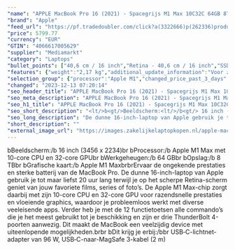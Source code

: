```yaml
---
"name": "APPLE MacBook Pro 16 (2021) - Spacegrijs M1 Max 10C32C 64GB 8TB"
"brand": "Apple"
"feed_url": "https://pf.tradedoubler.com/click?a(3322666)p(262336)product(50617-1723441)ttid(3)url(https%3A%2F%2Fwww.mediamarkt.nl%2Fnl%2Fproduct%2F_apple-macbook-pro-16-2021-spacegrijs-m1-max-10c32c-64gb-8tb-1723441.html%3Futm_source%3Dtradedoubler%26utm_medium%3Daff-comparison%26utm_term%3D1723441)"
"price": 5799.77
"currency": "EUR"
"GTIN": "4066617005629"
"supplier": "Mediamarkt"
"category": "Laptops"
"bullet_points": ["40,6 cm / 16 inch","Retina - 40,6 cm / 16 inch","SSD , 8 TB","3x Thunderbolt 4, 1x hoofdtelefoon, HDMI, SD-kaartlezer, MagSafe 3","Lithium-Polymeer (LiPo)","35.57 cm x 1.68 cm x 24.81 cm /"]
"features": {"weight":"2,17 kg","additional_update_information":"Voor zover op de afbeeldingen apps worden getoond, geldt dat MediaMarkt niet kan garanderen dat de apps tijdens de volledige levensduur van het product goed zullen blijven functioneren. Dit hangt af van het beleid van de fabrikant.","capacity_of_1_hard_disk":"8 TB","bluetooth":"Ja","screen_diagonal_cm":"40,6 cm","height":"1,68 cm","manufacturer_part_number":"MK193N/A Z14W000MF","manufacturer_guarantee":"2 jaar","card_reader":"Nee","panel_type":"IPS (In-Plane Switching)","number_of_processor_cores":"8","resolution":"3456 x 2234","short_description":"Z14W000MF/CTO/MBP16SG/10C32/64/8","processor_model":"M-Series","integrated_mike":"Ja","convertibility":"Vast scherm","model_year":"2021","product_height":"1,68 cm","dimensions_weight":"35.57 cm x 1.68 cm x 24.81 cm /","shipping_costs":"0.00","memory_size":"64 GB","product_manufacturer":"APPLE","old_price":"6839.00","product_width":"35,57 cm","depth":"24,81 cm","delivery_time":"1","bluetooth_version":"5.0","product_introduction_date":"2021-10-18","product_depth":"24,81 cm","processor":"Apple M1 Max met 10-core CPU en 32-core GPU","color":"Grijs","connections":"3x Thunderbolt 4, 1x hoofdtelefoon, HDMI, SD-kaartlezer, MagSafe 3","type_of_1_hard_disk":"SSD","previous_price":"6839.00","front_camera":"Ja","wlan_standards":"Wireless AX","product_type":"MacBook","integrated_webcam":"Ja","update_policy":"Onbekend","wlan":"Ja","ram_type":"DDR4","image_quality":"Retina","battery_type":"Lithium-Polymeer (LiPo)","scope_of_delivery":"USB‑C-lichtnet­adapter van 96 W, USB‑C-naar-MagSafe 3-kabel (2 m)","screen_diagonal_cm_inch":"40,6 cm / 16 inch","screen_diagonal_inches":"16 inch","total_storage_space_in_gb":"8 TB","manufacturer_supported_software_updates":"Ja","battery_life":"20 uur","hard_disk_1":"SSD , 8 TB","total_storage_space":"8 TB","operating_system":"MacOS"}
"selection_group": {"processor":"Apple M1","changed_price_past_3_days":false,"product_family":"MacBook Pro"}
"changed": "2023-12-13 07:20:14"
"seo_header_title": "APPLE MacBook Pro 16 (2021) - Spacegrijs M1 Max 10C32C 64GB 8TB"
"seo_meta_description": "APPLE MacBook Pro 16 (2021) - Spacegrijs M1 Max 10C32C 64GB 8TB"
"seo_h1_title": "APPLE MacBook Pro 16 (2021) - Spacegrijs M1 Max 10C32C 64GB 8TB"
"seo_short_description": "<lt/>b<gt/>Beeldscherm:<lt/>/b<gt/> 16 inch (3456 x 2234)<lt/>br<gt/> <lt/>b<gt/>Processor:<lt/>/b<gt/> Apple M1 Max met 10-core CPU en 32-core GPU<lt/>br<gt/> <lt/>b<gt/>Werkgeheugen:<lt/>/b<gt/> 64 GB<lt/>br<gt/> <lt/>b<gt/>Opslag:<lt/>/b<gt/> 8 TB<lt/>br<gt/> <lt/>b<gt/>Grafische kaart:<lt/>/b<gt/> Apple M1 Max<lt/>br<gt/><lt/>br<gt/>Ervaar de ongekende prestaties en sterke batterij van de MacBook Pro."
"seo_long_description": "De dunne 16-inch-laptop van Apple gebruik je tot maar liefst 20 uur lang terwijl je op het scherpe Retina-scherm geniet van jouw favoriete films, series of foto’s. De Apple M1 Max-chip zorgt daarbij met zijn 10-core CPU en 32-core GPU voor razendsnelle prestaties en vloeiende graphics, waardoor je probleemloos werkt met diverse veeleisende apps. Verder heb je met de 12 functietoetsen alle commando’s die je het meest gebruikt tot je beschikking en zijn er drie ThunderBolt 4-poorten aanwezig. Dit maakt de MacBook een veelzijdig device met uiteenlopende mogelijkheden. <lt/>br<gt/><lt/>br<gt/> <lt/>b<gt/>Dit krijg je erbij:<lt/>/b<gt/><lt/>br<gt/> USB‑C-lichtnet­adapter van 96 W, USB‑C-naar-MagSafe 3-kabel (2 m)"
"short_description": ""
"external_image_url": "https://images.zakelijkelaptopkopen.nl/apple-macbook-pro-16-2021-spacegrijs-m1-max-10c32c-64gb-8tb-1723441.webp"
---
```


<lt/>b<gt/>Beeldscherm:<lt/>/b<gt/> 16 inch (3456 x 2234)<lt/>br<gt/> <lt/>b<gt/>Processor:<lt/>/b<gt/> Apple M1 Max met 10-core CPU en 32-core GPU<lt/>br<gt/> <lt/>b<gt/>Werkgeheugen:<lt/>/b<gt/> 64 GB<lt/>br<gt/> <lt/>b<gt/>Opslag:<lt/>/b<gt/> 8 TB<lt/>br<gt/> <lt/>b<gt/>Grafische kaart:<lt/>/b<gt/> Apple M1 Max<lt/>br<gt/><lt/>br<gt/>Ervaar de ongekende prestaties en sterke batterij van de MacBook Pro. De dunne 16-inch-laptop van Apple gebruik je tot maar liefst 20 uur lang terwijl je op het scherpe Retina-scherm geniet van jouw favoriete films, series of foto’s. De Apple M1 Max-chip zorgt daarbij met zijn 10-core CPU en 32-core GPU voor razendsnelle prestaties en vloeiende graphics, waardoor je probleemloos werkt met diverse veeleisende apps. Verder heb je met de 12 functietoetsen alle commando’s die je het meest gebruikt tot je beschikking en zijn er drie ThunderBolt 4-poorten aanwezig. Dit maakt de MacBook een veelzijdig device met uiteenlopende mogelijkheden.<lt/>br<gt/><lt/>br<gt/> <lt/>b<gt/>Dit krijg je erbij:<lt/>/b<gt/><lt/>br<gt/> USB‑C-lichtnet­adapter van 96 W, USB‑C-naar-MagSafe 3-kabel (2 m)